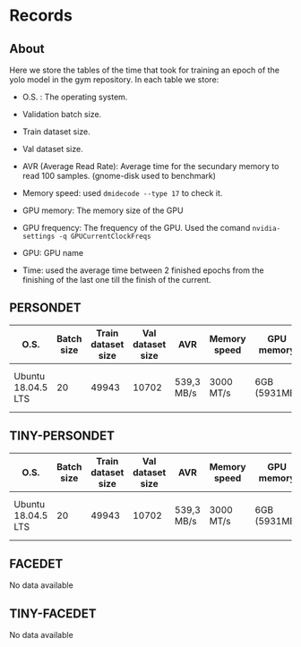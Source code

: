 # Records

## About
Here we store the tables of the time that took for training an epoch of the yolo model in the gym repository. In each table we store:

- O.S. : The operating system.

- Validation batch size.

- Train dataset size.

- Val dataset size.

- AVR (Average Read Rate): Average time for the secundary memory to read 100 samples. (gnome-disk used to benchmark)

- Memory speed: used `dmidecode --type 17` to check it.

- GPU memory: The memory size of the GPU
​
- GPU frequency: The frequency of the GPU. Used the comand `nvidia-settings -q GPUCurrentClockFreqs`

- GPU: GPU name

- Time: used the average time between 2 finished epochs from the finishing of the last one till the finish of the current.

## PERSONDET

| O.S. | Batch size | Train dataset size | Val dataset size | AVR | Memory speed | GPU memory | GPU frequency | GPU | Time | 
| ------------ | ----------------------| ------------------ | ------ | ---------------- | ---- | ------ | ------ |---------------- | ---- |
| Ubuntu 18.04.5 LTS| 20 | 49943 | 10702 | 539,3 MB/s | 3000 MT/s | 6GB (5931MB) | 300,405 MHz | GeForce RTX 2060 | 21 min 22.5 sec |

## TINY-PERSONDET

| O.S. | Batch size | Train dataset size | Val dataset size | AVR | Memory speed | GPU memory | GPU frequency | GPU | Time | 
| ------------ | ----------------------| ------------------ | ------ | ---------------- | ---- | ------ | ------ |---------------- | ---- |
| Ubuntu 18.04.5 LTS| 20 | 49943 | 10702 | 539,3 MB/s | 3000 MT/s | 6GB (5931MB) | 300,405 MHz | GeForce RTX 2060 | 11 min 50.5 sec |

## FACEDET

No data available

## TINY-FACEDET

No data available
